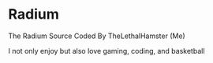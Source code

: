 # Radium
The Radium Source Coded By TheLethalHamster (Me)

I not only enjoy but also love gaming, coding, and basketball
